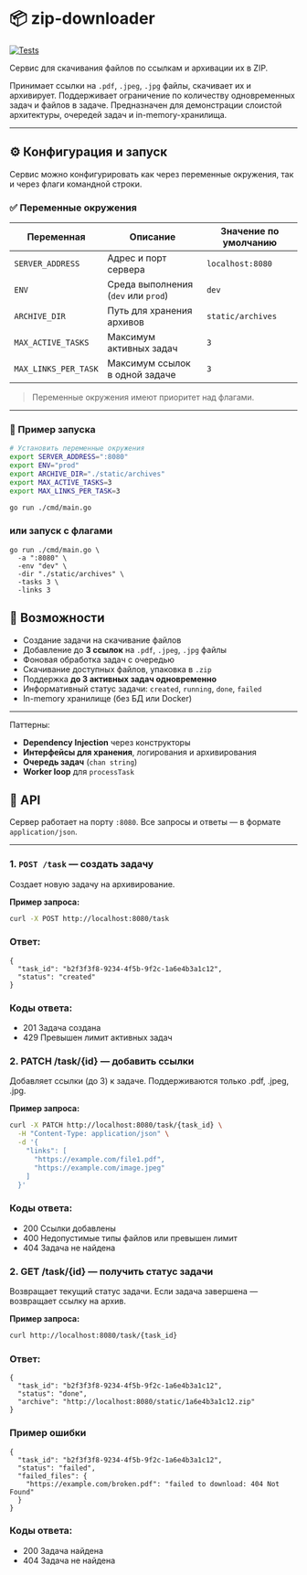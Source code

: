 # 📦 zip-downloader

[![Tests](https://github.com/DeneesK/zip-downloader-11-07-2025/actions/workflows/zip-downloader-tests.yml/badge.svg)](https://github.com/DeneesK/zip-downloader-11-07-2025/actions/workflows/zip-downloader-tests.yml)

Сервис для скачивания файлов по ссылкам и архивации их в ZIP.

Принимает ссылки на `.pdf`, `.jpeg`, `.jpg` файлы, скачивает их и архивирует. Поддерживает ограничение по количеству одновременных задач и файлов в задаче. Предназначен для демонстрации слоистой архитектуры, очередей задач и in-memory-хранилища.

---

## ⚙️ Конфигурация и запуск

Сервис можно конфигурировать как через переменные окружения, так и через флаги командной строки.

### ✅ Переменные окружения

| Переменная         | Описание                              | Значение по умолчанию      |
|--------------------|----------------------------------------|-----------------------------|
| `SERVER_ADDRESS`   | Адрес и порт сервера                   | `localhost:8080`            |
| `ENV`              | Среда выполнения (`dev` или `prod`)    | `dev`                       |
| `ARCHIVE_DIR`      | Путь для хранения архивов              | `static/archives`           |
| `MAX_ACTIVE_TASKS` | Максимум активных задач                | `3`                         |
| `MAX_LINKS_PER_TASK` | Максимум ссылок в одной задаче       | `3`                         |

> Переменные окружения имеют приоритет над флагами.

---

### 🚀 Пример запуска

```bash
# Установить переменные окружения
export SERVER_ADDRESS=":8080"
export ENV="prod"
export ARCHIVE_DIR="./static/archives"
export MAX_ACTIVE_TASKS=3
export MAX_LINKS_PER_TASK=3

go run ./cmd/main.go
```

### или запуск с флагами

```
go run ./cmd/main.go \
  -a ":8080" \
  -env "dev" \
  -dir "./static/archives" \
  -tasks 3 \
  -links 3
```

## 🚀 Возможности

- Создание задачи на скачивание файлов
- Добавление до **3 ссылок** на `.pdf`, `.jpeg`, `.jpg` файлы
- Фоновая обработка задач с очередью
- Скачивание доступных файлов, упаковка в `.zip`
- Поддержка **до 3 активных задач одновременно**
- Информативный статус задачи: `created`, `running`, `done`, `failed`
- In-memory хранилище (без БД или Docker)

---

Паттерны:
- **Dependency Injection** через конструкторы
- **Интерфейсы для хранения**, логирования и архивирования
- **Очередь задач** (`chan string`)
- **Worker loop** для `processTask`


## 📡 API

Сервер работает на порту `:8080`. Все запросы и ответы — в формате `application/json`.

---

### 1. `POST /task` — создать задачу

Создает новую задачу на архивирование.

**Пример запроса:**

```bash
curl -X POST http://localhost:8080/task
```

### Ответ:

```
{
  "task_id": "b2f3f3f8-9234-4f5b-9f2c-1a6e4b3a1c12",
  "status": "created"
}
```

### Коды ответа:

- 201	Задача создана
- 429	Превышен лимит активных задач

### 2. PATCH /task/{id} — добавить ссылки
Добавляет ссылки (до 3) к задаче. Поддерживаются только .pdf, .jpeg, .jpg.

**Пример запроса:**

```bash
curl -X PATCH http://localhost:8080/task/{task_id} \
  -H "Content-Type: application/json" \
  -d '{
    "links": [
      "https://example.com/file1.pdf",
      "https://example.com/image.jpeg"
    ]
  }'
```
### Коды ответа:

- 200	Ссылки добавлены
- 400	Недопустимые типы файлов или превышен лимит
- 404	Задача не найдена

### 2. GET /task/{id} — получить статус задачи
Возвращает текущий статус задачи. Если задача завершена — возвращает ссылку на архив.

**Пример запроса:**

```bash
curl http://localhost:8080/task/{task_id}
```

### Ответ:

```
{
  "task_id": "b2f3f3f8-9234-4f5b-9f2c-1a6e4b3a1c12",
  "status": "done",
  "archive": "http://localhost:8080/static/1a6e4b3a1c12.zip"
}
```

### Пример ошибки

```
{
  "task_id": "b2f3f3f8-9234-4f5b-9f2c-1a6e4b3a1c12",
  "status": "failed",
  "failed_files": {
    "https://example.com/broken.pdf": "failed to download: 404 Not Found"
  }
}
```

### Коды ответа:

- 200	Задача найдена
- 404	Задача не найдена